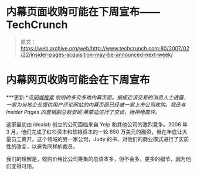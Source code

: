 # 内幕页面收购可能在下周宣布——TechCrunch

> 原文：<https://web.archive.org/web/http://www.techcrunch.com:80/2007/02/22/insider-pages-acquisition-may-be-announced-next-week/>

# 内幕网页收购可能会在下周宣布

***更新:**见[同城搜索](https://web.archive.org/web/20220816012148/http://www.beta.techcrunch.com/2007/03/01/troubled-insider-pages-acquired-by-citysearch/) 收购的多灾多难内幕页面。据接近该交易的消息人士透露，一家为当地企业提供用户评论网站的内幕页面已经被一家上市公司收购。我还与 Insider Pages 的营销副总裁安妮·莱蒙迪进行了交谈，她拒绝置评。*

这家最初由 idealab 创立的公司面临来自 Yelp 和其他公司的激烈竞争。2006 年 3 月，他们完成了红杉资本和软银资本的一轮 850 万美元的融资，但在年底让大量员工离开。这个领域的另一家公司，Judy 的书，对他们的商业模式进行了实质性的改变，以避免同样的裁员。

我们的理解是，收购价格比公司筹集的总资本多，但不会多。更多的细节，因为他们变得可用。